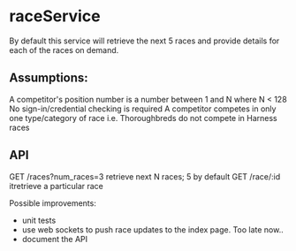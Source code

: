 # raceService

By default this service will retrieve the next 5 races and provide details for each of the
races on demand.

## Assumptions:
A competitor's position number is a number between 1 and N where N < 128
No sign-in/credential checking is required
A competitor competes in only one type/category of race
i.e. Thoroughbreds do not compete in Harness races

## API
GET /races?num_races=3         retrieve next N races; 5 by default
GET /race/:id                  itretrieve a particular race

Possible improvements:
 - unit tests
 - use web sockets to push race updates to the index page. Too late now..
 - document the API
